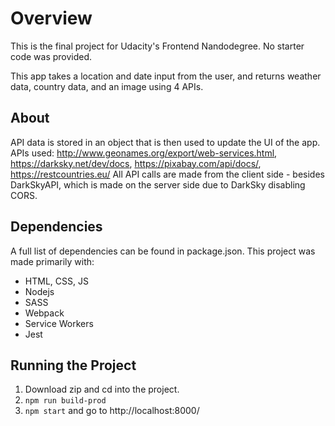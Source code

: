 # Overview #

This is the final project for Udacity's Frontend Nandodegree. No starter code was provided. 

This app takes a location and date input from the user, and returns weather data, country data, and an image using 4 APIs. 

## About ##

API data is stored in an object that is then used to update the UI of the app. 
APIs used: http://www.geonames.org/export/web-services.html, https://darksky.net/dev/docs, https://pixabay.com/api/docs/, https://restcountries.eu/
All API calls are made from the client side - besides DarkSkyAPI, which is made on the server side due to DarkSky disabling CORS.


## Dependencies ##

A full list of dependencies can be found in package.json. This project was made primarily with:

* HTML, CSS, JS
* Nodejs
* SASS
* Webpack
* Service Workers
* Jest

## Running the Project ##

1. Download zip and cd into the project.
2. `npm run build-prod`
3. `npm start` and go to http://localhost:8000/

